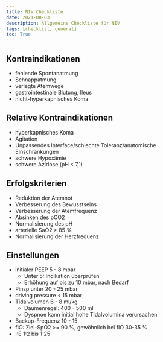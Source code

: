 ```yaml
---
title: NIV Checkliste
date: 2021-08-03
description: Allgemeine Checkliste für NIV
tags: [checklist, general]
toc: True
---
```


## Kontraindikationen

- fehlende Spontanatmung
- Schnappatmung
- verlegte Atemwege
- gastrointestinale Blutung, Ileus
- nicht-hyperkapnisches Koma

## Relative Kontraindikationen

- hyperkapnisches Koma
- Agitation
- Unpassendes Interface/schlechte Toleranz/anatomische EInschränkungen
- schwere Hypoxämie
- schwere Azidose (pH < 7,1)

## Erfolgskriterien

- Reduktion der Atemnot
- Verbesserung des Bewusstseins
- Verbesserung der Atemfrequenz
- Absinken des pCO2
- Normalisierung des pH
- arterielle SaO2 > 85 %
- Normalisierung der Herzfrequenz

## Einstellungen

- initialer PEEP 5 - 8 mbar
  - Unter 5: Indikation überprüfen
  - Erhöhung auf bis zu 10 mbar, nach Bedarf
- Pinsp unter 20 - 25 mbar
- driving pressure < 15 mbar
- Tidalvolumen 6 - 8 ml/kg
  - Daumenregel: 400 - 500 ml
  - Dyspnoe kann initial hohe Tidalvolumina verursachen
- Backup-Frequenz 10 - 15
- fIO: Ziel-SpO2 >= 90 %, gewöhnlich bei fIO 30-35 %
- I:E 1:2 bis 1:25
